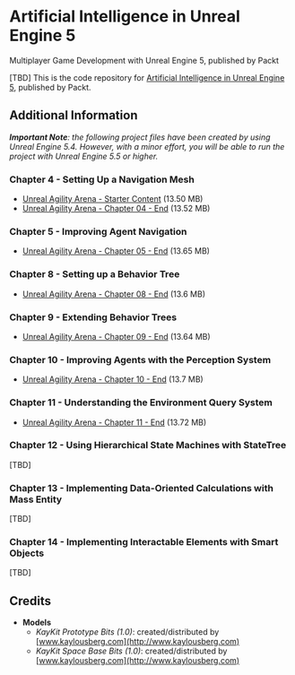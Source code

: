 # Artificial Intelligence in Unreal Engine 5
Multiplayer Game Development with Unreal Engine 5, published by Packt

[TBD] This is the code repository for [Artificial Intelligence in Unreal Engine 5](), published by Packt.

## Additional Information

_**Important Note**: the following project files have been created by using Unreal Engine 5.4. However, with a minor effort, you will be able to run the project with Unreal Engine 5.5 or higher._

### Chapter 4 - Setting Up a Navigation Mesh

* [Unreal Agility Arena - Starter Content](https://github.com/PacktPublishing/Artificial-Intelligence-in-Unreal-Engine-5/releases/download/starter-content/unrealagilityarena-starter-content.zip) (13.50 MB)
* [Unreal Agility Arena - Chapter 04 - End](https://github.com/PacktPublishing/Artificial-Intelligence-in-Unreal-Engine-5/releases/download/uaa-chapter04-end/unrealagilityarena-chapter-04-end.zip) (13.52 MB)

### Chapter 5 - Improving Agent Navigation

* [Unreal Agility Arena - Chapter 05 - End](https://github.com/PacktPublishing/Artificial-Intelligence-in-Unreal-Engine-5/releases/download/uaa-chapter05-end/unrealagilityarena-chapter-05-end.zip) (13.65 MB)

### Chapter 8 - Setting up a Behavior Tree

* [Unreal Agility Arena - Chapter 08 - End](https://github.com/PacktPublishing/Artificial-Intelligence-in-Unreal-Engine-5/releases/download/uaa-chapter08-end/unrealagilityarena-chapter-08-end.zip) (13.6 MB)

### Chapter 9 - Extending Behavior Trees

* [Unreal Agility Arena - Chapter 09 - End](https://github.com/PacktPublishing/Artificial-Intelligence-in-Unreal-Engine-5/releases/download/uaa-chapter09-end/unrealagilityarena-chapter-09-end.zip) (13.64 MB)

### Chapter 10 - Improving Agents with the Perception System

* [Unreal Agility Arena - Chapter 10 - End](https://github.com/PacktPublishing/Artificial-Intelligence-in-Unreal-Engine-5/releases/download/uaa-chapter10-end/unrealagilityarena-chapter-10-end.zip) (13.7 MB)

### Chapter 11 - Understanding the Environment Query System

* [Unreal Agility Arena - Chapter 11 - End](https://github.com/PacktPublishing/Artificial-Intelligence-in-Unreal-Engine-5/releases/download/uaa-chapter11-end/unrealagilityarena-chapter-11-end.zip) (13.72 MB)

### Chapter 12 - Using Hierarchical State Machines with StateTree

[TBD]

### Chapter 13 - Implementing Data-Oriented Calculations with Mass Entity

[TBD]

### Chapter 14 - Implementing Interactable Elements with Smart Objects

[TBD]

## Credits

* **Models**
   * _KayKit Prototype Bits (1.0)_: created/distributed by [www.kaylousberg.com](http://www.kaylousberg.com)
   * _KayKit Space Base Bits (1.0)_: created/distributed by [www.kaylousberg.com](http://www.kaylousberg.com)
